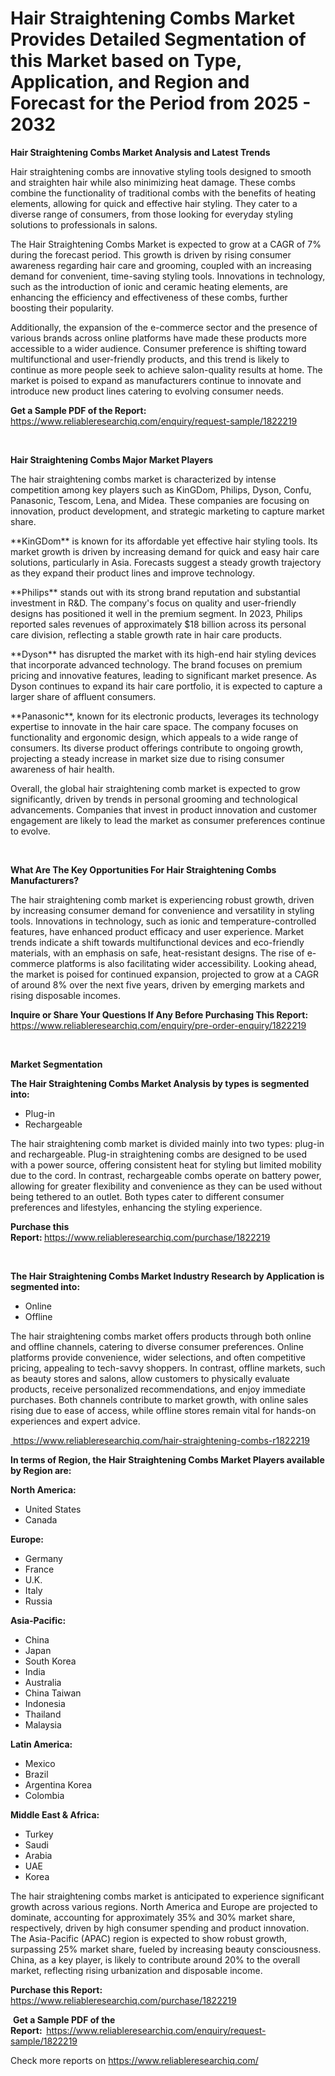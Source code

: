 <p><h1>Hair Straightening Combs Market Provides Detailed Segmentation of this Market based on Type, Application, and Region and Forecast for the Period from 2025 - 2032</h1></p><p><strong>Hair Straightening Combs Market Analysis and Latest Trends</strong></p>
<p><p>Hair straightening combs are innovative styling tools designed to smooth and straighten hair while also minimizing heat damage. These combs combine the functionality of traditional combs with the benefits of heating elements, allowing for quick and effective hair styling. They cater to a diverse range of consumers, from those looking for everyday styling solutions to professionals in salons.</p><p>The Hair Straightening Combs Market is expected to grow at a CAGR of 7% during the forecast period. This growth is driven by rising consumer awareness regarding hair care and grooming, coupled with an increasing demand for convenient, time-saving styling tools. Innovations in technology, such as the introduction of ionic and ceramic heating elements, are enhancing the efficiency and effectiveness of these combs, further boosting their popularity. </p><p>Additionally, the expansion of the e-commerce sector and the presence of various brands across online platforms have made these products more accessible to a wider audience. Consumer preference is shifting toward multifunctional and user-friendly products, and this trend is likely to continue as more people seek to achieve salon-quality results at home. The market is poised to expand as manufacturers continue to innovate and introduce new product lines catering to evolving consumer needs.</p></p>
<p><strong>Get a Sample PDF of the Report:&nbsp;</strong> <a href="https://www.reliableresearchiq.com/enquiry/request-sample/1822219?utm_campaign=2707&utm_medium=2&utm_source=Github&utm_content=ia&utm_term=04042025&utm_id=hair-straightening-combs">https://www.reliableresearchiq.com/enquiry/request-sample/1822219</a></p>
<p>&nbsp;</p>
<p><strong>Hair Straightening Combs Major Market Players</strong></p>
<p><p>The hair straightening combs market is characterized by intense competition among key players such as KinGDom, Philips, Dyson, Confu, Panasonic, Tescom, Lena, and Midea. These companies are focusing on innovation, product development, and strategic marketing to capture market share.</p><p>**KinGDom** is known for its affordable yet effective hair styling tools. Its market growth is driven by increasing demand for quick and easy hair care solutions, particularly in Asia. Forecasts suggest a steady growth trajectory as they expand their product lines and improve technology.</p><p>**Philips** stands out with its strong brand reputation and substantial investment in R&D. The company's focus on quality and user-friendly designs has positioned it well in the premium segment. In 2023, Philips reported sales revenues of approximately $18 billion across its personal care division, reflecting a stable growth rate in hair care products.</p><p>**Dyson** has disrupted the market with its high-end hair styling devices that incorporate advanced technology. The brand focuses on premium pricing and innovative features, leading to significant market presence. As Dyson continues to expand its hair care portfolio, it is expected to capture a larger share of affluent consumers.</p><p>**Panasonic**, known for its electronic products, leverages its technology expertise to innovate in the hair care space. The company focuses on functionality and ergonomic design, which appeals to a wide range of consumers. Its diverse product offerings contribute to ongoing growth, projecting a steady increase in market size due to rising consumer awareness of hair health.</p><p>Overall, the global hair straightening comb market is expected to grow significantly, driven by trends in personal grooming and technological advancements. Companies that invest in product innovation and customer engagement are likely to lead the market as consumer preferences continue to evolve.</p></p>
<p>&nbsp;</p>
<p><strong>What Are The Key Opportunities For Hair Straightening Combs Manufacturers?</strong></p>
<p><p>The hair straightening comb market is experiencing robust growth, driven by increasing consumer demand for convenience and versatility in styling tools. Innovations in technology, such as ionic and temperature-controlled features, have enhanced product efficacy and user experience. Market trends indicate a shift towards multifunctional devices and eco-friendly materials, with an emphasis on safe, heat-resistant designs. The rise of e-commerce platforms is also facilitating wider accessibility. Looking ahead, the market is poised for continued expansion, projected to grow at a CAGR of around 8% over the next five years, driven by emerging markets and rising disposable incomes.</p></p>
<p><strong>Inquire or Share Your Questions If Any Before Purchasing This Report:</strong> <a href="https://www.reliableresearchiq.com/enquiry/pre-order-enquiry/1822219?utm_campaign=2707&utm_medium=2&utm_source=Github&utm_content=ia&utm_term=04042025&utm_id=hair-straightening-combs">https://www.reliableresearchiq.com/enquiry/pre-order-enquiry/1822219</a></p>
<p>&nbsp;</p>
<p><strong>Market Segmentation</strong></p>
<p><strong>The Hair Straightening Combs Market Analysis by types is segmented into:</strong></p>
<p><ul><li>Plug-in</li><li>Rechargeable</li></ul></p>
<p><p>The hair straightening comb market is divided mainly into two types: plug-in and rechargeable. Plug-in straightening combs are designed to be used with a power source, offering consistent heat for styling but limited mobility due to the cord. In contrast, rechargeable combs operate on battery power, allowing for greater flexibility and convenience as they can be used without being tethered to an outlet. Both types cater to different consumer preferences and lifestyles, enhancing the styling experience.</p></p>
<p><strong>Purchase this Report:&nbsp;</strong><a href="https://www.reliableresearchiq.com/purchase/1822219?utm_campaign=2707&utm_medium=2&utm_source=Github&utm_content=ia&utm_term=04042025&utm_id=hair-straightening-combs">https://www.reliableresearchiq.com/purchase/1822219</a></p>
<p>&nbsp;</p>
<p><strong>The Hair Straightening Combs Market Industry Research by Application is segmented into:</strong></p>
<p><ul><li>Online</li><li>Offline</li></ul></p>
<p><p>The hair straightening combs market offers products through both online and offline channels, catering to diverse consumer preferences. Online platforms provide convenience, wider selections, and often competitive pricing, appealing to tech-savvy shoppers. In contrast, offline markets, such as beauty stores and salons, allow customers to physically evaluate products, receive personalized recommendations, and enjoy immediate purchases. Both channels contribute to market growth, with online sales rising due to ease of access, while offline stores remain vital for hands-on experiences and expert advice.</p></p>
<p><a href="https://www.reliableresearchiq.com/hair-straightening-combs-r1822219?utm_campaign=2707&utm_medium=2&utm_source=Github&utm_content=ia&utm_term=04042025&utm_id=hair-straightening-combs">&nbsp;https://www.reliableresearchiq.com/hair-straightening-combs-r1822219</a></p>
<p><strong>In terms of Region, the Hair Straightening Combs Market Players available by Region are:</strong></p>
<p>
    <p> <strong> North America: </strong>
        <ul>
            <li>United States</li>
            <li>Canada</li>
        </ul>
        </p> 
    <p> <strong> Europe: </strong>
        <ul>
            <li>Germany</li>
            <li>France</li>
            <li>U.K.</li>
            <li>Italy</li>
            <li>Russia</li>
        </ul>
        </p> 
    <p> <strong> Asia-Pacific: </strong>
        <ul>
            <li>China</li>
            <li>Japan</li>
            <li>South Korea</li>
            <li>India</li>
            <li>Australia</li>
            <li>China Taiwan</li>
            <li>Indonesia</li>
            <li>Thailand</li>
            <li>Malaysia</li>
        </ul>
        </p> 
    <p> <strong> Latin America: </strong>
        <ul>
            <li>Mexico</li>
            <li>Brazil</li>
            <li>Argentina Korea</li>
            <li>Colombia</li>
        </ul>
        </p> 
    <p> <strong> Middle East & Africa: </strong>
        <ul>
            <li>Turkey</li>
            <li>Saudi</li>
            <li>Arabia</li>
            <li>UAE</li>
            <li>Korea</li>
        </ul>
    </p>
    </p>
<p><p>The hair straightening combs market is anticipated to experience significant growth across various regions. North America and Europe are projected to dominate, accounting for approximately 35% and 30% market share, respectively, driven by high consumer spending and product innovation. The Asia-Pacific (APAC) region is expected to show robust growth, surpassing 25% market share, fueled by increasing beauty consciousness. China, as a key player, is likely to contribute around 20% to the overall market, reflecting rising urbanization and disposable income.</p></p>
<p><strong>Purchase this Report: </strong><a href="https://www.reliableresearchiq.com/purchase/1822219?utm_campaign=2707&utm_medium=2&utm_source=Github&utm_content=ia&utm_term=04042025&utm_id=hair-straightening-combs">https://www.reliableresearchiq.com/purchase/1822219</a></p>
<p>&nbsp;<strong>Get a Sample PDF of the Report:&nbsp;&nbsp;</strong><a href="https://www.reliableresearchiq.com/enquiry/request-sample/1822219?utm_campaign=2707&utm_medium=2&utm_source=Github&utm_content=ia&utm_term=04042025&utm_id=hair-straightening-combs">https://www.reliableresearchiq.com/enquiry/request-sample/1822219</a></p>
<p><strong></strong></p>
<p>Check more reports on <a href="https://www.reliableresearchiq.com/?utm_campaign=2707&utm_medium=2&utm_source=Github&utm_content=ia&utm_term=04042025&utm_id=hair-straightening-combs">https://www.reliableresearchiq.com/</a></p>
